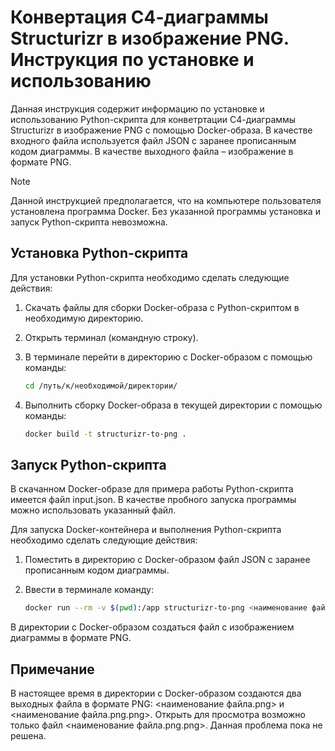 # Конвертация С4-диаграммы Structurizr в изображение PNG. Инструкция по установке и использованию

Данная инструкция содержит информацию по установке и использованию Python-скрипта для конветртации С4-диаграммы Structurizr в изображение PNG с помощью Docker-образа. В качестве входного файла используется файл JSON с заранее прописанным кодом диаграммы. В качестве выходного файла – изображение в формате PNG.

> [!NOTE]
>
> Данной инструкцией предполагается, что на компьютере пользователя установлена программа Docker. Без указанной программы установка и запуск Python-скрипта невозможна.

## Установка Python-скрипта

Для установки Python-скрипта необходимо сделать следующие действия:

1. Скачать файлы для сборки Docker-образа с Python-скриптом в необходимую директорию.

2. Открыть терминал (командную строку).

3. В терминале перейти в директорию с Docker-образом с помощью команды:

   ```bash
   cd /путь/к/необходимой/директории/
   ```

4. Выполнить сборку Docker-образа в текущей директории с помощью команды:

   ```bash
   docker build -t structurizr-to-png .
   ```

## Запуск Python-скрипта

В скачанном Docker-образе для примера работы Python-скрипта имеется файл input.json. В качестве пробного запуска программы можно использовать указанный файл.

Для запуска Docker-контейнера и выполнения Python-скрипта необходимо сделать следующие действия:

1. Поместить в директорию с Docker-образом файл JSON с заранее прописанным кодом диаграммы.

2. Ввести в терминале команду:

   ```bash
   docker run --rm -v $(pwd):/app structurizr-to-png <наименование файла.json> <наименование файла.png>
   ```

В директории с Docker-образом создаться файл с изображением диаграммы в формате PNG.

## Примечание

В настоящее время в директории с Docker-образом создаются два выходных файла в формате PNG: <наименование файла.png> и <наименование файла.png.png>. Открыть для просмотра возможно только файл <наименование файла.png.png>. Данная проблема пока не решена.